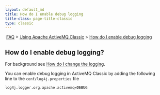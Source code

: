 ```yaml
---
layout: default_md
title: How do I enable debug logging 
title-class: page-title-classic
type: classic
---
```


 [FAQ](faq) > [Using Apache ActiveMQ Classic](using-apache-activemq-classic) > [How do I enable debug logging](how-do-i-enable-debug-logging)


How do I enable debug logging?
------------------------------

For background see [How do I change the logging](how-do-i-change-the-logging).

You can enable debug logging in ActiveMQ Classic by adding the following line to the `conf/log4j.properties` file
```
log4j.logger.org.apache.activemq=DEBUG
```
